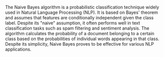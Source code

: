 The Naive Bayes algorithm is a probabilistic classification technique widely used in Natural Language Processing (NLP). It is based on Bayes' theorem and assumes that features are conditionally independent given the class label. Despite its "naive" assumption, it often performs well in text classification tasks such as spam filtering and sentiment analysis. The algorithm calculates the probability of a document belonging to a certain class based on the probabilities of individual words appearing in that class. Despite its simplicity, Naive Bayes proves to be effective for various NLP applications.